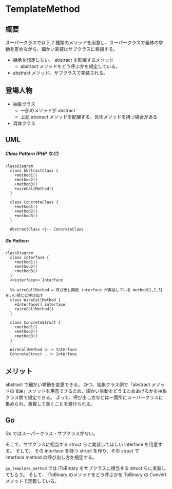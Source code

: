 
# TemplateMethod

## 概要

スーパークラスで以下 2 種類のメソッドを用意し、スーパークラスで全体の挙動を定めながら、細かい実装はサブクラスに移譲する。

- 継承を想定しない、 abstract を配線するメソッド
  - abstract メソッドをどう呼ぶかを規定している。
- abstract メソッド。サブクラスで実装される。

## 登場人物

- 抽象クラス
  - 一部のメソッドが abstract
  - 上記 abstract メソッドを配線する、具体メソッドを持つ場合がある
- 具体クラス

## UML

##### Class Pattern (PHP など)

```mermaid
classDiagram
  class AbstractClass {
    +method1()
    +method2()
    +method3()
    +wireCallMethod()
  }

  class ConcreteClass {
    +method1()
    +method2()
    +method3()
  }

  AbstractClass <|-- ConcreteClass
```

##### Go Pattern

```mermaid
classDiagram
  class Interface {
    +method1()
    +method2()
    +method3()
  }
  <<interface>> Interface

  %% wireCallMethod = 呼び出し関数 interface が実装している method{1,2,3} をいい感じに呼び出す
  class WireCallMethod {
    +Interface[] interface
    +wireCallMethod()
  }

  class ConcreteStruct {
    +method1()
    +method2()
    +method3()
  }

  WireCallMethod o--> Interface
  ConcreteStruct ..|> Interface
```

## メリット

abstract で細かい挙動を変更できる。
かつ、抽象クラス側で「abstract メソッドの `配線`」メソッドを用意できるため、細かい挙動をどうまとめあげるかを抽象クラス側で規定できる。
よって、呼び出し方などは一箇所にスーパークラスに集められ、重複して書くことを避けられる。

## Go

Go ではスーパークラス・サブクラスがない。

そこで、サブクラスに相当する struct らに実装してほしい interface を用意する。
そして、 その interface を持つ struct を作り、その struct で interface.method の呼び出し方を規定する。

`go_template_method` では IToBinary をサブクラスに相当する struct らに実装してもらう。
そして、 IToBinary のメソッドをどう呼ぶかを ToBinary の Convert メソッドで定義している。

